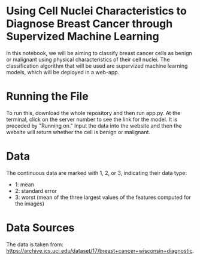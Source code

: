 # Using Cell Nuclei Characteristics to Diagnose Breast Cancer through Supervized Machine Learning

In this notebook, we will be aiming to classify breast cancer cells as benign or malignant using physical characteristics of their cell nuclei. The classification algorithm that will be used are supervized machine learning models, which will be deployed in a web-app.

# Running the File
To run this, download the whole repository and then run app.py. At the terminal, click on the server number to see the link for the model. It is preceded by "Running on." 
Input the data into the website and then the website will return whether the cell is benign or malignant.

# Data
The continuous data are marked with 1, 2, or 3, indicating their data type:
* 1: mean
* 2: standard error
* 3: worst (mean of the three largest values of the features computed for the images)

# Data Sources
The data is taken from: https://archive.ics.uci.edu/dataset/17/breast+cancer+wisconsin+diagnostic.
